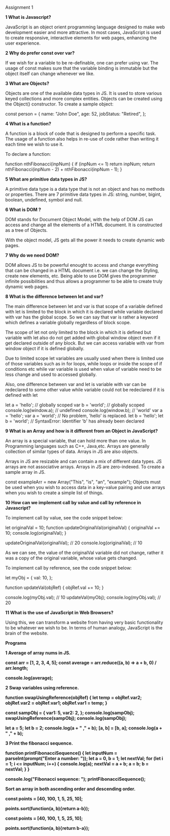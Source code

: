 Assignment 1

<strong></strong>

<strong>1 What is Javascript?</strong>

JavaScript is an object orient programming language designed to make web development easier and more attractive. In most cases, JavaScript is used to create responsive, interactive elements for web pages, enhancing the user experience.


<strong>2 Why do prefer const over var?</strong>

If we wish for a variable to be re-definable, one can prefer using var. The usage of const makes sure that the variable binding is immutable but the object itself can change whenever we like.


<strong>3 What are Objects?</strong>

Objects are one of the available data types in JS. It is used to store various keyed collections and more complex entities. Objects can be created using the Object() constructor. To create a sample object:

const person = { name: "John Doe", age: 52, jobStatus: "Retired", };


<strong>4 What is a function?</strong>

A function is a block of code that is designed to perform a specific task. The usage of a function also helps in re-use of code rather than writing it each time we wish to use it.

To declare a function:

function nthFibonacci(inpNum) { if (inpNum <= 1) return inpNum; return nthFibonacci(inpNum - 2) + nthFibonacci(inpNum - 1); }


<strong>5 What are primitive data types in JS?</strong>

A primitive data type is a data type that is not an object and has no methods or properties. There are 7 primitive data types in JS: string, number, bigint, boolean, undefined, symbol and null.


<strong>6 What is DOM ?</strong>

DOM stands for Document Object Model, with the help of DOM JS can access and change all the elements of a HTML document. It is constructed as a tree of Objects.

With the object model, JS gets all the power it needs to create dynamic web pages.


<strong>7 Why do we need DOM?</strong>

DOM allows JS to be powerful enought to access and change everything that can be changed in a HTML document i.e. we can change the Styling, create new elements, etc. Being able to use DOM gives the programmer infinite possibilities and thus allows a programmer to be able to create truly dynamic web pages.


<strong>8 What is the difference between let and var?</strong>

The main difference between let and var is that scope of a variable defined with let is limited to the block in which it is declared while variable declared with var has the global scope. So we can say that var is rather a keyword which defines a variable globally regardless of block scope.

The scope of let not only limited to the block in which it is defined but variable with let also do not get added with global window object even if it get declared outside of any block. But we can access variable with var from window object if it is defined globally.

Due to limited scope let variables are usually used when there is limited use of those variables such as in for loops, while loops or inside the scope of if conditions etc while var variable is used when value of variable need to be less change and used to accessed globally.

Also, one difference between var and let is variable with var can be redeclared to some other value while variable could not be redeclared if it is defined with let

let a = 'hello'; // globally scoped var b = 'world'; // globally scoped console.log(window.a); // undefined console.log(window.b); // 'world' var a = 'hello'; var a = 'world'; // No problem, 'hello' is replaced. let b = 'hello'; let b = 'world'; // SyntaxError: Identifier 'b' has already been declared


<strong>9 What is an Array and how is it different from an Object in JavaScript?</strong>

An array is a special variable, that can hold more than one value. In Programming languages such as C++, Java,etc. Arrays are generally collection of similar types of data. Arrays in JS are also objects.

Arrays in JS are resizable and can contain a mix of different data types. JS arrays are not associative arrays. Arrays in JS are zero-indexed. To create a sample array in JS.

const exampleArr = new Array("This", "is", "an", "example"); Objects must be used when you wish to access data in a key-value pairing and use arrays when you wish to create a simple list of things.


<strong>10 How can we implement call by value and call by reference in Javascript?</strong>

To implement call by value, see the code snippet below:

let originalVal = 10; function updateOriginalVal(originalVal) { originalVal += 10; console.log(originalVal); }

updateOriginalVal(originalVal); // 20 console.log(originalVal); // 10

As we can see, the value of the originalVal variable did not change, rather it was a copy of the original variable, whose value gets changed.

To implement call by reference, see the code snippet below:

let myObj = { val: 10, };

function updateVal(objRef) { objRef.val += 10; }

console.log(myObj.val); // 10 updateVal(myObj); console.log(myObj.val); // 20


<strong>11 What is the use of JavaScript in Web Browsers?</strong>

Using this, we can transform a website from having very basic functionality to be whatever we wish to be. In terms of human analogy, JavaScript is the brain of the website.


<!--------------------- Programs --------------------->
<strong>Programs<strong>

<strong>1 Average of array nums in JS.</strong>

const arr = [1, 2, 3, 4, 5];
const average = arr.reduce((a, b) => a + b, 0) / arr.length;

console.log(average);

<strong>2 Swap variables using reference.</strong>

function swapUsingReference(objRef) { let temp = objRef.var2; objRef.var2 = objRef.var1; objRef.var1 = temp; }

const sampObj = { var1: 5, var2: 2, }; console.log(sampObj); swapUsingReference(sampObj);
 console.log(sampObj);

<!-- Or -->

let a = 5; let b = 2; console.log(a + " ," + b); [a, b] = [b, a]; console.log(a + " ," + b);

<strong>3 Print the fibonacci sequence.</strong>

function printFibonacciSequence() { let inputNum = parseInt(prompt("Enter a number: ")); let a = 0, b = 1; let nextVal; for (let i = 1; i <= inputNum; i++) { console.log(a); nextVal = a + b; a = b; b = nextVal; } }

console.log("Fibonacci sequence: "); printFibonacciSequence();

<Strong>Sort an array in both ascending order and descending order.</Strong>

<!-- Sort numbers in ascending order: -->

const points = [40, 100, 1, 5, 25, 10];

points.sort(function(a, b){return a-b});

<!-- Sort numbers in descending order: -->

const points = [40, 100, 1, 5, 25, 10];

points.sort(function(a, b){return b-a});
